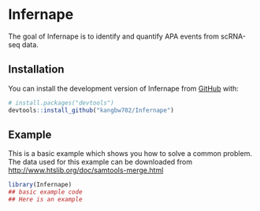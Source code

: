 
<!-- README.md is generated from README.Rmd. Please edit that file -->

# Infernape

<!-- badges: start -->
<!-- badges: end -->

The goal of Infernape is to identify and quantify APA events from
scRNA-seq data.

## Installation

You can install the development version of Infernape from
[GitHub](https://github.com/) with:

``` r
# install.packages("devtools")
devtools::install_github("kangbw702/Infernape")
```

## Example

This is a basic example which shows you how to solve a common problem.
The data used for this example can be downloaded from
<http://www.htslib.org/doc/samtools-merge.html>

``` r
library(Infernape)
## basic example code
## Here is an example
```

<!-- What is special about using `README.Rmd` instead of just `README.md`? You can include R chunks like so: -->
<!-- ```{r cars} -->
<!-- summary(cars) -->
<!-- ``` -->
<!-- You'll still need to render `README.Rmd` regularly, to keep `README.md` up-to-date. `devtools::build_readme()` is handy for this. You could also use GitHub Actions to re-render `README.Rmd` every time you push. An example workflow can be found here: <https://github.com/r-lib/actions/tree/v1/examples>. -->
